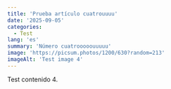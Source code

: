 ```yaml
---
title: 'Prueba artículo cuatrouuuu'
date: '2025-09-05'
categories:
  - Test
lang: 'es'
summary: 'Número cuatrooooouuuuu'
image: 'https://picsum.photos/1200/630?random=213'
imageAlt: 'Test image 4'
---
```


Test contenido 4.

